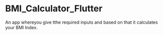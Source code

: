 # BMI_Calculator_Flutter

An app whereyou give tthe required inputs and based on that it calculates your BMI Index.
